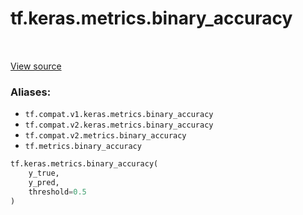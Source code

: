 <div itemscope itemtype="http://developers.google.com/ReferenceObject">
<meta itemprop="name" content="tf.keras.metrics.binary_accuracy" />
<meta itemprop="path" content="Stable" />
</div>

# tf.keras.metrics.binary_accuracy

<!-- Insert buttons -->

<table class="tfo-notebook-buttons tfo-api" align="left">
</table>

<a target="_blank" href="/code/stable/tensorflow/python/keras/metrics.py">View source</a>



<!-- Start diff -->


### Aliases:

* `tf.compat.v1.keras.metrics.binary_accuracy`
* `tf.compat.v2.keras.metrics.binary_accuracy`
* `tf.compat.v2.metrics.binary_accuracy`
* `tf.metrics.binary_accuracy`


``` python
tf.keras.metrics.binary_accuracy(
    y_true,
    y_pred,
    threshold=0.5
)
```



<!-- Placeholder for "Used in" -->
